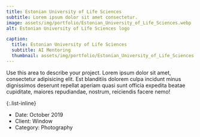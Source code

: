 ```yaml
---
title: Estonian University of Life Sciences
subtitle: Lorem ipsum dolor sit amet consectetur.
image: assets/img/portfolio/Estonian_University_of_Life_Sciences.webp
alt: Estonian University of Life Sciences logo

caption:
  title: Estonian University of Life Sciences
  subtitle: AI Mentoring
  thumbnail: assets/img/portfolio/Estonian_University_of_Life_Sciences.webp
---
```

Use this area to describe your project. Lorem ipsum dolor sit amet, consectetur adipisicing elit. Est blanditiis dolorem culpa incidunt minus dignissimos deserunt repellat aperiam quasi sunt officia expedita beatae cupiditate, maiores repudiandae, nostrum, reiciendis facere nemo!

{:.list-inline}
- Date: October 2019
- Client: Window
- Category: Photography

